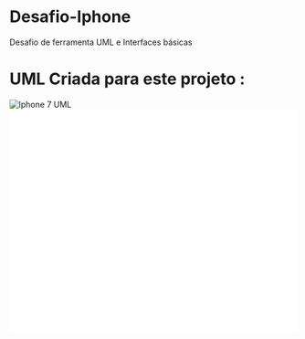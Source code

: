 # Desafio-Iphone
 Desafio de ferramenta UML e Interfaces básicas


# UML Criada para este projeto :
![Iphone 7 UML](https://github.com/JVPCoder/desafio-iphone/assets/87663301/b5560fd3-579c-4e40-bcb6-974c0c15c54b)<svg xmlns="http://www.w3.org/2000/svg" xmlns:xlink="http://www.w3.org/1999/xlink" xmlns:lucid="lucid" width="1760" height="1360"><g transform="translate(0 0)" lucid:page-tab-id="HWEp-vi-RSFO"><path d="M0 0h1760v1360H0z" fill="#fff"/><path d="M453.15 79a8 8 0 0 1 8-8h836.75a8 8 0 0 1 8 8v25.16a8 8 0 0 1-8 8H461.15a8 8 0 0 1-8-8z" stroke="#000" stroke-opacity="0" stroke-width="2" fill="#fff" fill-opacity="0"/><use xlink:href="#a" transform="matrix(1,0,0,1,457.1465527853429,75) translate(372.05444444444447 23.657777777777778)"/><use xlink:href="#b" transform="matrix(1,0,0,1,457.1465527853429,75) translate(464.9976543209877 23.657777777777778)"/><path d="M729.63 110.8H1039M729.65 110.8h-1.02M1038.96 110.8h1.03" stroke="#a9afb8" stroke-width="2" fill="none"/><path d="M453.15 120.16a8 8 0 0 1 8-8h837.7a8 8 0 0 1 8 8V123a8 8 0 0 1-8 8h-837.7a8 8 0 0 1-8-8z" stroke="#000" stroke-opacity="0" stroke-width="2" fill="#fff" fill-opacity="0"/><use xlink:href="#c" transform="matrix(1,0,0,1,457.1465527853434,116.15522395689881) translate(302.55871399176954 14.917037037037037)"/><use xlink:href="#d" transform="matrix(1,0,0,1,457.1465527853434,116.15522395689881) translate(339.94966049382714 14.917037037037037)"/><use xlink:href="#e" transform="matrix(1,0,0,1,457.1465527853434,116.15522395689881) translate(375.2586111111111 14.917037037037037)"/><use xlink:href="#f" transform="matrix(1,0,0,1,457.1465527853434,116.15522395689881) translate(432.9596399176954 14.917037037037037)"/><use xlink:href="#g" transform="matrix(1,0,0,1,457.1465527853434,116.15522395689881) translate(454.2044958847736 14.917037037037037)"/><use xlink:href="#h" transform="matrix(1,0,0,1,457.1465527853434,116.15522395689881) translate(515.3047016460905 14.917037037037037)"/><path d="M320 600h360v241H320z" stroke="#333" stroke-width="2" fill="#fff"/><path d="M320 659.2h360" stroke="#333" stroke-width="2" fill="none"/><use xlink:href="#i" transform="matrix(1,0,0,1,328,608) translate(116.55 14.799999999999999)"/><use xlink:href="#j" transform="matrix(1,0,0,1,328,608) translate(95.625 36.4)"/><use xlink:href="#k" transform="matrix(1,0,0,1,332,667.2) translate(118.4 65)"/><use xlink:href="#l" transform="matrix(1,0,0,1,332,667.2) translate(133.9 65)"/><use xlink:href="#k" transform="matrix(1,0,0,1,332,667.2) translate(104.85 86.60000000000001)"/><use xlink:href="#m" transform="matrix(1,0,0,1,332,667.2) translate(120.35 86.60000000000001)"/><use xlink:href="#k" transform="matrix(1,0,0,1,332,667.2) translate(67.525 108.20000000000002)"/><use xlink:href="#n" transform="matrix(1,0,0,1,332,667.2) translate(83.025 108.20000000000002)"/><path d="M700 600h360v241H700z" stroke="#333" stroke-width="2" fill="#fff"/><path d="M700 659.2h360" stroke="#333" stroke-width="2" fill="none"/><use xlink:href="#i" transform="matrix(1,0,0,1,708,608) translate(116.55 14.799999999999999)"/><use xlink:href="#o" transform="matrix(1,0,0,1,708,608) translate(128.05 36.4)"/><use xlink:href="#k" transform="matrix(1,0,0,1,712,667.2) translate(85.925 65)"/><use xlink:href="#p" transform="matrix(1,0,0,1,712,667.2) translate(101.425 65)"/><use xlink:href="#k" transform="matrix(1,0,0,1,712,667.2) translate(61.92500000000001 86.60000000000001)"/><use xlink:href="#q" transform="matrix(1,0,0,1,712,667.2) translate(77.42500000000001 86.60000000000001)"/><use xlink:href="#k" transform="matrix(1,0,0,1,712,667.2) translate(73.42500000000001 108.20000000000002)"/><use xlink:href="#r" transform="matrix(1,0,0,1,712,667.2) translate(88.92500000000001 108.20000000000002)"/><path d="M1080 600h360v241h-360z" stroke="#333" stroke-width="2" fill="#fff"/><path d="M1080 659.2h360" stroke="#333" stroke-width="2" fill="none"/><g><use xlink:href="#i" transform="matrix(1,0,0,1,1088,608) translate(116.55 14.799999999999999)"/><use xlink:href="#s" transform="matrix(1,0,0,1,1088,608) translate(96.65 36.4)"/></g><g><use xlink:href="#k" transform="matrix(1,0,0,1,1092,667.2) translate(115.35 65)"/><use xlink:href="#t" transform="matrix(1,0,0,1,1092,667.2) translate(130.85 65)"/><use xlink:href="#k" transform="matrix(1,0,0,1,1092,667.2) translate(107.85 86.60000000000001)"/><use xlink:href="#u" transform="matrix(1,0,0,1,1092,667.2) translate(123.35 86.60000000000001)"/><use xlink:href="#k" transform="matrix(1,0,0,1,1092,667.2) translate(65.95000000000002 108.20000000000002)"/><use xlink:href="#v" transform="matrix(1,0,0,1,1092,667.2) translate(81.45000000000002 108.20000000000002)"/></g><path d="M699.52 240h360v156h-360z" stroke="#333" stroke-width="2" fill="#fff7a1"/><path d="M699.52 277.6h360m-360 59.1h360" stroke="#333" stroke-width="2" fill="none"/><g><use xlink:href="#w" transform="matrix(1,0,0,1,707.5213070194004,248) translate(144.5 14.6)"/></g><path d="M500 582.62V510a12 12 0 0 1 12-12h221.67a12 12 0 0 0 12-12v-88.5" stroke="#333" fill="none"/><path d="M500 597.38l-4.63-14.26h9.26z" stroke="#333" fill="#333"/><path d="M746.17 397.5h-1v-.5h1z" stroke="#333" stroke-width=".05" fill="#333"/><path d="M879.52 582.62V397.5" stroke="#333" fill="none"/><path d="M879.52 597.38l-4.63-14.26h9.26z" stroke="#333" fill="#333"/><path d="M880.02 397.5h-1v-.5h1z" stroke="#333" stroke-width=".05" fill="#333"/><path d="M1260 582.62V510a12 12 0 0 0-12-12h-218.17a12 12 0 0 1-12-12v-88.5" stroke="#333" fill="none"/><path d="M1260 597.38l-4.63-14.26h9.27z" stroke="#333" fill="#333"/><path d="M1018.33 397.5h-1v-.5h1z" stroke="#333" stroke-width=".05" fill="#333"/><defs><path fill="#a9afb8" d="M24 0v-248h52V0H24" id="x"/><path fill="#a9afb8" d="M135-194c53 0 70 44 70 98 0 56-19 98-73 100-31 1-45-17-59-34 3 33 2 69 2 105H25l-1-265h48c2 10 0 23 3 31 11-24 29-35 60-35zM114-30c33 0 39-31 40-66 0-38-9-64-40-64-56 0-55 130 0 130" id="y"/><path fill="#a9afb8" d="M114-157C55-157 80-60 75 0H25v-261h50l-1 109c12-26 28-41 61-42 86-1 58 113 63 194h-50c-7-57 23-157-34-157" id="z"/><path fill="#a9afb8" d="M110-194c64 0 96 36 96 99 0 64-35 99-97 99-61 0-95-36-95-99 0-62 34-99 96-99zm-1 164c35 0 45-28 45-65 0-40-10-65-43-65-34 0-45 26-45 65 0 36 10 65 43 65" id="A"/><path fill="#a9afb8" d="M135-194c87-1 58 113 63 194h-50c-7-57 23-157-34-157-59 0-34 97-39 157H25l-1-190h47c2 12-1 28 3 38 12-26 28-41 61-42" id="B"/><path fill="#a9afb8" d="M185-48c-13 30-37 53-82 52C43 2 14-33 14-96s30-98 90-98c62 0 83 45 84 108H66c0 31 8 55 39 56 18 0 30-7 34-22zm-45-69c5-46-57-63-70-21-2 6-4 13-4 21h74" id="C"/><g id="a"><use transform="matrix(0.0728395061728395,0,0,0.0728395061728395,0,0)" xlink:href="#x"/><use transform="matrix(0.0728395061728395,0,0,0.0728395061728395,7.28395061728395,0)" xlink:href="#y"/><use transform="matrix(0.0728395061728395,0,0,0.0728395061728395,23.235802469135802,0)" xlink:href="#z"/><use transform="matrix(0.0728395061728395,0,0,0.0728395061728395,39.187654320987654,0)" xlink:href="#A"/><use transform="matrix(0.0728395061728395,0,0,0.0728395061728395,55.1395061728395,0)" xlink:href="#B"/><use transform="matrix(0.0728395061728395,0,0,0.0728395061728395,71.09135802469136,0)" xlink:href="#C"/></g><path fill="#a9afb8" d="M52 0c1-96 47-148 87-207H15v-41h169v40c-36 62-79 113-81 208H52" id="D"/><use transform="matrix(0.0728395061728395,0,0,0.0728395061728395,0,0)" xlink:href="#D" id="b"/><path fill="#a9afb8" d="M153-248C145-148 188 4 80 4 36 3 13-21 6-62l32-5c4 25 16 42 43 43 27 0 39-20 39-49v-147H72v-28h81" id="E"/><path fill="#a9afb8" d="M100-194c62-1 85 37 85 99 1 63-27 99-86 99S16-35 15-95c0-66 28-99 85-99zM99-20c44 1 53-31 53-75 0-43-8-75-51-75s-53 32-53 75 10 74 51 75" id="F"/><path fill="#a9afb8" d="M141-36C126-15 110 5 73 4 37 3 15-17 15-53c-1-64 63-63 125-63 3-35-9-54-41-54-24 1-41 7-42 31l-33-3c5-37 33-52 76-52 45 0 72 20 72 64v82c-1 20 7 32 28 27v20c-31 9-61-2-59-35zM48-53c0 20 12 33 32 33 41-3 63-29 60-74-43 2-92-5-92 41zm117-205c-3 23-9 48-36 47-26-1-65-44-74 0H39c4-23 8-48 36-47s64 44 74 0h16" id="G"/><g id="c"><use transform="matrix(0.04248971193415638,0,0,0.04248971193415638,0,0)" xlink:href="#E"/><use transform="matrix(0.04248971193415638,0,0,0.04248971193415638,7.648148148148148,0)" xlink:href="#F"/><use transform="matrix(0.04248971193415638,0,0,0.04248971193415638,16.14609053497942,0)" xlink:href="#G"/><use transform="matrix(0.04248971193415638,0,0,0.04248971193415638,24.644032921810698,0)" xlink:href="#F"/></g><path fill="#a9afb8" d="M137 0h-34L2-248h35l83 218 83-218h36" id="H"/><path fill="#a9afb8" d="M24-231v-30h32v30H24zM24 0v-190h32V0H24" id="I"/><path fill="#a9afb8" d="M59-47c-2 24 18 29 38 22v24C64 9 27 4 27-40v-127H5v-23h24l9-43h21v43h35v23H59v120" id="J"/><path fill="#a9afb8" d="M114-163C36-179 61-72 57 0H25l-1-190h30c1 12-1 29 2 39 6-27 23-49 58-41v29" id="K"/><g id="d"><use transform="matrix(0.04248971193415638,0,0,0.04248971193415638,0,0)" xlink:href="#H"/><use transform="matrix(0.04248971193415638,0,0,0.04248971193415638,9.900102880658435,0)" xlink:href="#I"/><use transform="matrix(0.04248971193415638,0,0,0.04248971193415638,13.25679012345679,0)" xlink:href="#J"/><use transform="matrix(0.04248971193415638,0,0,0.04248971193415638,17.505761316872427,0)" xlink:href="#F"/><use transform="matrix(0.04248971193415638,0,0,0.04248971193415638,26.003703703703696,0)" xlink:href="#K"/></g><path fill="#a9afb8" d="M140-251c81 0 123 46 123 126C263-53 228-8 163 1c7 30 30 48 69 40v23c-55 16-95-15-103-61C56-3 17-48 17-125c0-80 42-126 123-126zm0 227c63 0 89-41 89-101s-29-99-89-99c-61 0-89 39-89 99S79-25 140-24" id="L"/><path fill="#a9afb8" d="M84 4C-5 8 30-112 23-190h32v120c0 31 7 50 39 49 72-2 45-101 50-169h31l1 190h-30c-1-10 1-25-2-33-11 22-28 36-60 37" id="M"/><path fill="#a9afb8" d="M100-194c63 0 86 42 84 106H49c0 40 14 67 53 68 26 1 43-12 49-29l28 8c-11 28-37 45-77 45C44 4 14-33 15-96c1-61 26-98 85-98zm52 81c6-60-76-77-97-28-3 7-6 17-6 28h103" id="N"/><path fill="#a9afb8" d="M9 0v-24l116-142H16v-24h144v24L44-24h123V0H9" id="O"/><g id="e"><use transform="matrix(0.04248971193415638,0,0,0.04248971193415638,0,0)" xlink:href="#L"/><use transform="matrix(0.04248971193415638,0,0,0.04248971193415638,11.897119341563785,0)" xlink:href="#M"/><use transform="matrix(0.04248971193415638,0,0,0.04248971193415638,20.39506172839506,0)" xlink:href="#N"/><use transform="matrix(0.04248971193415638,0,0,0.04248971193415638,28.893004115226333,0)" xlink:href="#I"/><use transform="matrix(0.04248971193415638,0,0,0.04248971193415638,32.249691358024684,0)" xlink:href="#K"/><use transform="matrix(0.04248971193415638,0,0,0.04248971193415638,37.30596707818929,0)" xlink:href="#F"/><use transform="matrix(0.04248971193415638,0,0,0.04248971193415638,45.80390946502057,0)" xlink:href="#O"/></g><path fill="#a9afb8" d="M85-194c31 0 48 13 60 33l-1-100h32l1 261h-30c-2-10 0-23-3-31C134-8 116 4 85 4 32 4 16-35 15-94c0-66 23-100 70-100zm9 24c-40 0-46 34-46 75 0 40 6 74 45 74 42 0 51-32 51-76 0-42-9-74-50-73" id="P"/><g id="f"><use transform="matrix(0.04248971193415638,0,0,0.04248971193415638,0,0)" xlink:href="#P"/><use transform="matrix(0.04248971193415638,0,0,0.04248971193415638,8.497942386831275,0)" xlink:href="#N"/></g><path fill="#a9afb8" d="M212-179c-10-28-35-45-73-45-59 0-87 40-87 99 0 60 29 101 89 101 43 0 62-24 78-52l27 14C228-24 195 4 139 4 59 4 22-46 18-125c-6-104 99-153 187-111 19 9 31 26 39 46" id="Q"/><path fill="#a9afb8" d="M141-36C126-15 110 5 73 4 37 3 15-17 15-53c-1-64 63-63 125-63 3-35-9-54-41-54-24 1-41 7-42 31l-33-3c5-37 33-52 76-52 45 0 72 20 72 64v82c-1 20 7 32 28 27v20c-31 9-61-2-59-35zM48-53c0 20 12 33 32 33 41-3 63-29 60-74-43 2-92-5-92 41" id="R"/><path fill="#a9afb8" d="M210-169c-67 3-38 105-44 169h-31v-121c0-29-5-50-35-48C34-165 62-65 56 0H25l-1-190h30c1 10-1 24 2 32 10-44 99-50 107 0 11-21 27-35 58-36 85-2 47 119 55 194h-31v-121c0-29-5-49-35-48" id="S"/><path fill="#a9afb8" d="M115-194c55 1 70 41 70 98S169 2 115 4C84 4 66-9 55-30l1 105H24l-1-265h31l2 30c10-21 28-34 59-34zm-8 174c40 0 45-34 45-75s-6-73-45-74c-42 0-51 32-51 76 0 43 10 73 51 73" id="T"/><path fill="#a9afb8" d="M135-143c-3-34-86-38-87 0 15 53 115 12 119 90S17 21 10-45l28-5c4 36 97 45 98 0-10-56-113-15-118-90-4-57 82-63 122-42 12 7 21 19 24 35" id="U"/><g id="g"><use transform="matrix(0.04248971193415638,0,0,0.04248971193415638,0,0)" xlink:href="#Q"/><use transform="matrix(0.04248971193415638,0,0,0.04248971193415638,11.004835390946502,0)" xlink:href="#R"/><use transform="matrix(0.04248971193415638,0,0,0.04248971193415638,19.502777777777776,0)" xlink:href="#S"/><use transform="matrix(0.04248971193415638,0,0,0.04248971193415638,32.20720164609053,0)" xlink:href="#T"/><use transform="matrix(0.04248971193415638,0,0,0.04248971193415638,40.70514403292181,0)" xlink:href="#F"/><use transform="matrix(0.04248971193415638,0,0,0.04248971193415638,49.203086419753085,0)" xlink:href="#U"/></g><path fill="#a9afb8" d="M30-248c87 1 191-15 191 75 0 78-77 80-158 76V0H30v-248zm33 125c57 0 124 11 124-50 0-59-68-47-124-48v98" id="V"/><g id="h"><use transform="matrix(0.04248971193415638,0,0,0.04248971193415638,0,0)" xlink:href="#V"/><use transform="matrix(0.04248971193415638,0,0,0.04248971193415638,10.19753086419753,0)" xlink:href="#I"/><use transform="matrix(0.04248971193415638,0,0,0.04248971193415638,13.554218106995881,0)" xlink:href="#K"/><use transform="matrix(0.04248971193415638,0,0,0.04248971193415638,18.610493827160493,0)" xlink:href="#N"/><use transform="matrix(0.04248971193415638,0,0,0.04248971193415638,27.108436213991762,0)" xlink:href="#U"/></g><path fill="#333" d="M18-100v-36l175-74v27L42-118l151 64v27" id="W"/><path fill="#333" d="M24-231v-30h32v30H24zM24 0v-190h32V0H24" id="X"/><path fill="#333" d="M117-194c89-4 53 116 60 194h-32v-121c0-31-8-49-39-48C34-167 62-67 57 0H25l-1-190h30c1 10-1 24 2 32 11-22 29-35 61-36" id="Y"/><path fill="#333" d="M59-47c-2 24 18 29 38 22v24C64 9 27 4 27-40v-127H5v-23h24l9-43h21v43h35v23H59v120" id="Z"/><path fill="#333" d="M100-194c63 0 86 42 84 106H49c0 40 14 67 53 68 26 1 43-12 49-29l28 8c-11 28-37 45-77 45C44 4 14-33 15-96c1-61 26-98 85-98zm52 81c6-60-76-77-97-28-3 7-6 17-6 28h103" id="aa"/><path fill="#333" d="M114-163C36-179 61-72 57 0H25l-1-190h30c1 12-1 29 2 39 6-27 23-49 58-41v29" id="ab"/><path fill="#333" d="M101-234c-31-9-42 10-38 44h38v23H63V0H32v-167H5v-23h27c-7-52 17-82 69-68v24" id="ac"/><path fill="#333" d="M141-36C126-15 110 5 73 4 37 3 15-17 15-53c-1-64 63-63 125-63 3-35-9-54-41-54-24 1-41 7-42 31l-33-3c5-37 33-52 76-52 45 0 72 20 72 64v82c-1 20 7 32 28 27v20c-31 9-61-2-59-35zM48-53c0 20 12 33 32 33 41-3 63-29 60-74-43 2-92-5-92 41" id="ad"/><path fill="#333" d="M96-169c-40 0-48 33-48 73s9 75 48 75c24 0 41-14 43-38l32 2c-6 37-31 61-74 61-59 0-76-41-82-99-10-93 101-131 147-64 4 7 5 14 7 22l-32 3c-4-21-16-35-41-35" id="ae"/><path fill="#333" d="M18-27v-27l151-64-151-65v-27l175 74v36" id="af"/><g id="i"><use transform="matrix(0.05,0,0,0.05,0,0)" xlink:href="#W"/><use transform="matrix(0.05,0,0,0.05,10.5,0)" xlink:href="#W"/><use transform="matrix(0.05,0,0,0.05,21,0)" xlink:href="#X"/><use transform="matrix(0.05,0,0,0.05,24.95,0)" xlink:href="#Y"/><use transform="matrix(0.05,0,0,0.05,34.95,0)" xlink:href="#Z"/><use transform="matrix(0.05,0,0,0.05,39.95,0)" xlink:href="#aa"/><use transform="matrix(0.05,0,0,0.05,49.95,0)" xlink:href="#ab"/><use transform="matrix(0.05,0,0,0.05,55.900000000000006,0)" xlink:href="#ac"/><use transform="matrix(0.05,0,0,0.05,60.900000000000006,0)" xlink:href="#ad"/><use transform="matrix(0.05,0,0,0.05,70.9,0)" xlink:href="#ae"/><use transform="matrix(0.05,0,0,0.05,79.9,0)" xlink:href="#aa"/><use transform="matrix(0.05,0,0,0.05,89.9,0)" xlink:href="#af"/><use transform="matrix(0.05,0,0,0.05,100.4,0)" xlink:href="#af"/></g><path fill="#333" d="M205 0l-28-72H64L36 0H1l101-248h38L239 0h-34zm-38-99l-47-123c-12 45-31 82-46 123h93" id="ag"/><path fill="#333" d="M115-194c55 1 70 41 70 98S169 2 115 4C84 4 66-9 55-30l1 105H24l-1-265h31l2 30c10-21 28-34 59-34zm-8 174c40 0 45-34 45-75s-6-73-45-74c-42 0-51 32-51 76 0 43 10 73 51 73" id="ah"/><path fill="#333" d="M24 0v-261h32V0H24" id="ai"/><path fill="#333" d="M106-169C34-169 62-67 57 0H25v-261h32l-1 103c12-21 28-36 61-36 89 0 53 116 60 194h-32v-121c2-32-8-49-39-48" id="aj"/><path fill="#333" d="M100-194c62-1 85 37 85 99 1 63-27 99-86 99S16-35 15-95c0-66 28-99 85-99zM99-20c44 1 53-31 53-75 0-43-8-75-51-75s-53 32-53 75 10 74 51 75" id="ak"/><path fill="#333" d="M127-220V0H93v-220H8v-28h204v28h-85" id="al"/><g id="j"><use transform="matrix(0.05,0,0,0.05,0,0)" xlink:href="#ag"/><use transform="matrix(0.05,0,0,0.05,12,0)" xlink:href="#ah"/><use transform="matrix(0.05,0,0,0.05,22,0)" xlink:href="#ad"/><use transform="matrix(0.05,0,0,0.05,32,0)" xlink:href="#ab"/><use transform="matrix(0.05,0,0,0.05,37.95,0)" xlink:href="#aa"/><use transform="matrix(0.05,0,0,0.05,47.95,0)" xlink:href="#ai"/><use transform="matrix(0.05,0,0,0.05,51.900000000000006,0)" xlink:href="#aj"/><use transform="matrix(0.05,0,0,0.05,61.900000000000006,0)" xlink:href="#ak"/><use transform="matrix(0.05,0,0,0.05,71.9,0)" xlink:href="#al"/><use transform="matrix(0.05,0,0,0.05,80.85000000000001,0)" xlink:href="#aa"/><use transform="matrix(0.05,0,0,0.05,90.85000000000001,0)" xlink:href="#ai"/><use transform="matrix(0.05,0,0,0.05,94.80000000000001,0)" xlink:href="#aa"/><use transform="matrix(0.05,0,0,0.05,104.80000000000001,0)" xlink:href="#ac"/><use transform="matrix(0.05,0,0,0.05,109.80000000000001,0)" xlink:href="#ak"/><use transform="matrix(0.05,0,0,0.05,119.80000000000001,0)" xlink:href="#Y"/><use transform="matrix(0.05,0,0,0.05,129.8,0)" xlink:href="#X"/><use transform="matrix(0.05,0,0,0.05,133.75,0)" xlink:href="#ae"/><use transform="matrix(0.05,0,0,0.05,142.75,0)" xlink:href="#ak"/></g><path fill="#333" d="M118-107v75H92v-75H18v-26h74v-75h26v75h74v26h-74" id="am"/><use transform="matrix(0.05,0,0,0.05,0,0)" xlink:href="#am" id="k"/><path fill="#333" d="M177-190C167-65 218 103 67 71c-23-6-38-20-44-43l32-5c15 47 100 32 89-28v-30C133-14 115 1 83 1 29 1 15-40 15-95c0-56 16-97 71-98 29-1 48 16 59 35 1-10 0-23 2-32h30zM94-22c36 0 50-32 50-73 0-42-14-75-50-75-39 0-46 34-46 75s6 73 46 73" id="an"/><path fill="#333" d="M87 75C49 33 22-17 22-94c0-76 28-126 65-167h31c-38 41-64 92-64 168S80 34 118 75H87" id="ao"/><path fill="#333" d="M33-261c38 41 65 92 65 168S71 34 33 75H2C39 34 66-17 66-93S39-220 2-261h31" id="ap"/><path fill="#333" d="M33-154v-36h34v36H33zM33 0v-36h34V0H33" id="aq"/><path fill="#333" d="M108 0H70L1-190h34L89-25l56-165h34" id="ar"/><path fill="#333" d="M85-194c31 0 48 13 60 33l-1-100h32l1 261h-30c-2-10 0-23-3-31C134-8 116 4 85 4 32 4 16-35 15-94c0-66 23-100 70-100zm9 24c-40 0-46 34-46 75 0 40 6 74 45 74 42 0 51-32 51-76 0-42-9-74-50-73" id="as"/><g id="l"><use transform="matrix(0.05,0,0,0.05,0,0)" xlink:href="#ai"/><use transform="matrix(0.05,0,0,0.05,3.95,0)" xlink:href="#X"/><use transform="matrix(0.05,0,0,0.05,7.9,0)" xlink:href="#an"/><use transform="matrix(0.05,0,0,0.05,17.9,0)" xlink:href="#ad"/><use transform="matrix(0.05,0,0,0.05,27.899999999999995,0)" xlink:href="#ab"/><use transform="matrix(0.05,0,0,0.05,33.85,0)" xlink:href="#ao"/><use transform="matrix(0.05,0,0,0.05,39.800000000000004,0)" xlink:href="#ap"/><use transform="matrix(0.05,0,0,0.05,45.75000000000001,0)" xlink:href="#aq"/><use transform="matrix(0.05,0,0,0.05,50.75000000000001,0)" xlink:href="#ar"/><use transform="matrix(0.05,0,0,0.05,59.75,0)" xlink:href="#ak"/><use transform="matrix(0.05,0,0,0.05,69.75,0)" xlink:href="#X"/><use transform="matrix(0.05,0,0,0.05,73.7,0)" xlink:href="#as"/></g><g id="m"><use transform="matrix(0.05,0,0,0.05,0,0)" xlink:href="#ad"/><use transform="matrix(0.05,0,0,0.05,10,0)" xlink:href="#Z"/><use transform="matrix(0.05,0,0,0.05,15,0)" xlink:href="#aa"/><use transform="matrix(0.05,0,0,0.05,25,0)" xlink:href="#Y"/><use transform="matrix(0.05,0,0,0.05,35,0)" xlink:href="#as"/><use transform="matrix(0.05,0,0,0.05,45,0)" xlink:href="#aa"/><use transform="matrix(0.05,0,0,0.05,55,0)" xlink:href="#ab"/><use transform="matrix(0.05,0,0,0.05,60.95,0)" xlink:href="#ao"/><use transform="matrix(0.05,0,0,0.05,66.9,0)" xlink:href="#ap"/><use transform="matrix(0.05,0,0,0.05,72.85000000000001,0)" xlink:href="#aq"/><use transform="matrix(0.05,0,0,0.05,77.85000000000001,0)" xlink:href="#ar"/><use transform="matrix(0.05,0,0,0.05,86.85000000000001,0)" xlink:href="#ak"/><use transform="matrix(0.05,0,0,0.05,96.85000000000001,0)" xlink:href="#X"/><use transform="matrix(0.05,0,0,0.05,100.80000000000001,0)" xlink:href="#as"/></g><path fill="#333" d="M212-179c-10-28-35-45-73-45-59 0-87 40-87 99 0 60 29 101 89 101 43 0 62-24 78-52l27 14C228-24 195 4 139 4 59 4 22-46 18-125c-6-104 99-153 187-111 19 9 31 26 39 46" id="at"/><path fill="#333" d="M137 0h-34L2-248h35l83 218 83-218h36" id="au"/><path fill="#333" d="M9 0v-24l116-142H16v-24h144v24L44-24h123V0H9" id="av"/><g id="n"><use transform="matrix(0.05,0,0,0.05,0,0)" xlink:href="#X"/><use transform="matrix(0.05,0,0,0.05,3.95,0)" xlink:href="#Y"/><use transform="matrix(0.05,0,0,0.05,13.949999999999998,0)" xlink:href="#X"/><use transform="matrix(0.05,0,0,0.05,17.9,0)" xlink:href="#ae"/><use transform="matrix(0.05,0,0,0.05,26.899999999999995,0)" xlink:href="#X"/><use transform="matrix(0.05,0,0,0.05,30.849999999999994,0)" xlink:href="#ad"/><use transform="matrix(0.05,0,0,0.05,40.849999999999994,0)" xlink:href="#ab"/><use transform="matrix(0.05,0,0,0.05,46.8,0)" xlink:href="#at"/><use transform="matrix(0.05,0,0,0.05,59.75,0)" xlink:href="#ak"/><use transform="matrix(0.05,0,0,0.05,69.75,0)" xlink:href="#ab"/><use transform="matrix(0.05,0,0,0.05,75.7,0)" xlink:href="#ab"/><use transform="matrix(0.05,0,0,0.05,81.65,0)" xlink:href="#aa"/><use transform="matrix(0.05,0,0,0.05,91.65,0)" xlink:href="#X"/><use transform="matrix(0.05,0,0,0.05,95.60000000000001,0)" xlink:href="#ak"/><use transform="matrix(0.05,0,0,0.05,105.60000000000001,0)" xlink:href="#au"/><use transform="matrix(0.05,0,0,0.05,116.60000000000001,0)" xlink:href="#ak"/><use transform="matrix(0.05,0,0,0.05,126.60000000000001,0)" xlink:href="#av"/><use transform="matrix(0.05,0,0,0.05,135.60000000000002,0)" xlink:href="#ao"/><use transform="matrix(0.05,0,0,0.05,141.55,0)" xlink:href="#ap"/><use transform="matrix(0.05,0,0,0.05,147.5,0)" xlink:href="#aq"/><use transform="matrix(0.05,0,0,0.05,152.5,0)" xlink:href="#ar"/><use transform="matrix(0.05,0,0,0.05,161.5,0)" xlink:href="#ak"/><use transform="matrix(0.05,0,0,0.05,171.5,0)" xlink:href="#X"/><use transform="matrix(0.05,0,0,0.05,175.45,0)" xlink:href="#as"/></g><path fill="#333" d="M190 0L58-211 59 0H30v-248h39L202-35l-2-213h31V0h-41" id="aw"/><g id="o"><use transform="matrix(0.05,0,0,0.05,0,0)" xlink:href="#aw"/><use transform="matrix(0.05,0,0,0.05,12.950000000000001,0)" xlink:href="#ad"/><use transform="matrix(0.05,0,0,0.05,22.950000000000003,0)" xlink:href="#ar"/><use transform="matrix(0.05,0,0,0.05,31.950000000000003,0)" xlink:href="#aa"/><use transform="matrix(0.05,0,0,0.05,41.95,0)" xlink:href="#an"/><use transform="matrix(0.05,0,0,0.05,51.95,0)" xlink:href="#ad"/><use transform="matrix(0.05,0,0,0.05,61.95,0)" xlink:href="#as"/><use transform="matrix(0.05,0,0,0.05,71.95,0)" xlink:href="#ak"/><use transform="matrix(0.05,0,0,0.05,81.95,0)" xlink:href="#ab"/></g><path fill="#333" d="M141 0L90-78 38 0H4l68-98-65-92h35l48 74 47-74h35l-64 92 68 98h-35" id="ax"/><path fill="#333" d="M115-194c53 0 69 39 70 98 0 66-23 100-70 100C84 3 66-7 56-30L54 0H23l1-261h32v101c10-23 28-34 59-34zm-8 174c40 0 45-34 45-75 0-40-5-75-45-74-42 0-51 32-51 76 0 43 10 73 51 73" id="ay"/><path fill="#333" d="M30-248c87 1 191-15 191 75 0 78-77 80-158 76V0H30v-248zm33 125c57 0 124 11 124-50 0-59-68-47-124-48v98" id="az"/><g id="p"><use transform="matrix(0.05,0,0,0.05,0,0)" xlink:href="#aa"/><use transform="matrix(0.05,0,0,0.05,10,0)" xlink:href="#ax"/><use transform="matrix(0.05,0,0,0.05,19,0)" xlink:href="#X"/><use transform="matrix(0.05,0,0,0.05,22.95,0)" xlink:href="#ay"/><use transform="matrix(0.05,0,0,0.05,32.95,0)" xlink:href="#X"/><use transform="matrix(0.05,0,0,0.05,36.900000000000006,0)" xlink:href="#ab"/><use transform="matrix(0.05,0,0,0.05,42.85000000000001,0)" xlink:href="#az"/><use transform="matrix(0.05,0,0,0.05,54.85,0)" xlink:href="#ad"/><use transform="matrix(0.05,0,0,0.05,64.85000000000001,0)" xlink:href="#an"/><use transform="matrix(0.05,0,0,0.05,74.85000000000001,0)" xlink:href="#X"/><use transform="matrix(0.05,0,0,0.05,78.80000000000001,0)" xlink:href="#Y"/><use transform="matrix(0.05,0,0,0.05,88.80000000000001,0)" xlink:href="#ad"/><use transform="matrix(0.05,0,0,0.05,98.80000000000001,0)" xlink:href="#ao"/><use transform="matrix(0.05,0,0,0.05,104.75,0)" xlink:href="#ap"/><use transform="matrix(0.05,0,0,0.05,110.7,0)" xlink:href="#aq"/><use transform="matrix(0.05,0,0,0.05,115.7,0)" xlink:href="#ar"/><use transform="matrix(0.05,0,0,0.05,124.7,0)" xlink:href="#ak"/><use transform="matrix(0.05,0,0,0.05,134.70000000000002,0)" xlink:href="#X"/><use transform="matrix(0.05,0,0,0.05,138.65,0)" xlink:href="#as"/></g><g id="q"><use transform="matrix(0.05,0,0,0.05,0,0)" xlink:href="#ad"/><use transform="matrix(0.05,0,0,0.05,10,0)" xlink:href="#as"/><use transform="matrix(0.05,0,0,0.05,20,0)" xlink:href="#X"/><use transform="matrix(0.05,0,0,0.05,23.95,0)" xlink:href="#ae"/><use transform="matrix(0.05,0,0,0.05,32.95,0)" xlink:href="#X"/><use transform="matrix(0.05,0,0,0.05,36.900000000000006,0)" xlink:href="#ak"/><use transform="matrix(0.05,0,0,0.05,46.900000000000006,0)" xlink:href="#Y"/><use transform="matrix(0.05,0,0,0.05,56.900000000000006,0)" xlink:href="#ad"/><use transform="matrix(0.05,0,0,0.05,66.9,0)" xlink:href="#ab"/><use transform="matrix(0.05,0,0,0.05,72.85000000000001,0)" xlink:href="#aw"/><use transform="matrix(0.05,0,0,0.05,85.80000000000001,0)" xlink:href="#ak"/><use transform="matrix(0.05,0,0,0.05,95.80000000000001,0)" xlink:href="#ar"/><use transform="matrix(0.05,0,0,0.05,104.80000000000001,0)" xlink:href="#ad"/><use transform="matrix(0.05,0,0,0.05,114.80000000000001,0)" xlink:href="#ag"/><use transform="matrix(0.05,0,0,0.05,126.80000000000001,0)" xlink:href="#ay"/><use transform="matrix(0.05,0,0,0.05,136.8,0)" xlink:href="#ad"/><use transform="matrix(0.05,0,0,0.05,146.8,0)" xlink:href="#ao"/><use transform="matrix(0.05,0,0,0.05,152.75,0)" xlink:href="#ap"/><use transform="matrix(0.05,0,0,0.05,158.7,0)" xlink:href="#aq"/><use transform="matrix(0.05,0,0,0.05,163.7,0)" xlink:href="#ar"/><use transform="matrix(0.05,0,0,0.05,172.7,0)" xlink:href="#ak"/><use transform="matrix(0.05,0,0,0.05,182.7,0)" xlink:href="#X"/><use transform="matrix(0.05,0,0,0.05,186.64999999999998,0)" xlink:href="#as"/></g><path fill="#333" d="M84 4C-5 8 30-112 23-190h32v120c0 31 7 50 39 49 72-2 45-101 50-169h31l1 190h-30c-1-10 1-25-2-33-11 22-28 36-60 37" id="aA"/><g id="r"><use transform="matrix(0.05,0,0,0.05,0,0)" xlink:href="#ad"/><use transform="matrix(0.05,0,0,0.05,10,0)" xlink:href="#Z"/><use transform="matrix(0.05,0,0,0.05,15,0)" xlink:href="#aA"/><use transform="matrix(0.05,0,0,0.05,25,0)" xlink:href="#ad"/><use transform="matrix(0.05,0,0,0.05,35,0)" xlink:href="#ai"/><use transform="matrix(0.05,0,0,0.05,38.95,0)" xlink:href="#X"/><use transform="matrix(0.05,0,0,0.05,42.900000000000006,0)" xlink:href="#av"/><use transform="matrix(0.05,0,0,0.05,51.900000000000006,0)" xlink:href="#ad"/><use transform="matrix(0.05,0,0,0.05,61.900000000000006,0)" xlink:href="#ab"/><use transform="matrix(0.05,0,0,0.05,67.85000000000001,0)" xlink:href="#az"/><use transform="matrix(0.05,0,0,0.05,79.85000000000001,0)" xlink:href="#ad"/><use transform="matrix(0.05,0,0,0.05,89.85000000000001,0)" xlink:href="#an"/><use transform="matrix(0.05,0,0,0.05,99.85000000000001,0)" xlink:href="#X"/><use transform="matrix(0.05,0,0,0.05,103.80000000000001,0)" xlink:href="#Y"/><use transform="matrix(0.05,0,0,0.05,113.80000000000001,0)" xlink:href="#ad"/><use transform="matrix(0.05,0,0,0.05,123.80000000000001,0)" xlink:href="#ao"/><use transform="matrix(0.05,0,0,0.05,129.75,0)" xlink:href="#ap"/><use transform="matrix(0.05,0,0,0.05,135.7,0)" xlink:href="#aq"/><use transform="matrix(0.05,0,0,0.05,140.7,0)" xlink:href="#ar"/><use transform="matrix(0.05,0,0,0.05,149.7,0)" xlink:href="#ak"/><use transform="matrix(0.05,0,0,0.05,159.7,0)" xlink:href="#X"/><use transform="matrix(0.05,0,0,0.05,163.64999999999998,0)" xlink:href="#as"/></g><path fill="#333" d="M233-177c-1 41-23 64-60 70L243 0h-38l-65-103H63V0H30v-248c88 3 205-21 203 71zM63-129c60-2 137 13 137-47 0-61-80-42-137-45v92" id="aB"/><path fill="#333" d="M240 0l2-218c-23 76-54 145-80 218h-23L58-218 59 0H30v-248h44l77 211c21-75 51-140 76-211h43V0h-30" id="aC"/><path fill="#333" d="M135-143c-3-34-86-38-87 0 15 53 115 12 119 90S17 21 10-45l28-5c4 36 97 45 98 0-10-56-113-15-118-90-4-57 82-63 122-42 12 7 21 19 24 35" id="aD"/><g id="s"><use transform="matrix(0.05,0,0,0.05,0,0)" xlink:href="#aB"/><use transform="matrix(0.05,0,0,0.05,12.950000000000001,0)" xlink:href="#aa"/><use transform="matrix(0.05,0,0,0.05,22.950000000000003,0)" xlink:href="#ah"/><use transform="matrix(0.05,0,0,0.05,32.95,0)" xlink:href="#ab"/><use transform="matrix(0.05,0,0,0.05,38.900000000000006,0)" xlink:href="#ak"/><use transform="matrix(0.05,0,0,0.05,48.900000000000006,0)" xlink:href="#as"/><use transform="matrix(0.05,0,0,0.05,58.900000000000006,0)" xlink:href="#aA"/><use transform="matrix(0.05,0,0,0.05,68.9,0)" xlink:href="#Z"/><use transform="matrix(0.05,0,0,0.05,73.9,0)" xlink:href="#ak"/><use transform="matrix(0.05,0,0,0.05,83.9,0)" xlink:href="#ab"/><use transform="matrix(0.05,0,0,0.05,89.85000000000001,0)" xlink:href="#aC"/><use transform="matrix(0.05,0,0,0.05,104.80000000000001,0)" xlink:href="#aA"/><use transform="matrix(0.05,0,0,0.05,114.80000000000001,0)" xlink:href="#aD"/><use transform="matrix(0.05,0,0,0.05,123.80000000000001,0)" xlink:href="#X"/><use transform="matrix(0.05,0,0,0.05,127.75,0)" xlink:href="#ae"/><use transform="matrix(0.05,0,0,0.05,136.75,0)" xlink:href="#ad"/><use transform="matrix(0.05,0,0,0.05,146.75,0)" xlink:href="#ai"/></g><g id="t"><use transform="matrix(0.05,0,0,0.05,0,0)" xlink:href="#Z"/><use transform="matrix(0.05,0,0,0.05,5,0)" xlink:href="#ak"/><use transform="matrix(0.05,0,0,0.05,15,0)" xlink:href="#ae"/><use transform="matrix(0.05,0,0,0.05,24,0)" xlink:href="#ad"/><use transform="matrix(0.05,0,0,0.05,34,0)" xlink:href="#ab"/><use transform="matrix(0.05,0,0,0.05,39.95,0)" xlink:href="#ao"/><use transform="matrix(0.05,0,0,0.05,45.900000000000006,0)" xlink:href="#ap"/><use transform="matrix(0.05,0,0,0.05,51.85,0)" xlink:href="#aq"/><use transform="matrix(0.05,0,0,0.05,56.85,0)" xlink:href="#ar"/><use transform="matrix(0.05,0,0,0.05,65.85000000000001,0)" xlink:href="#ak"/><use transform="matrix(0.05,0,0,0.05,75.85000000000001,0)" xlink:href="#X"/><use transform="matrix(0.05,0,0,0.05,79.80000000000001,0)" xlink:href="#as"/></g><g id="u"><use transform="matrix(0.05,0,0,0.05,0,0)" xlink:href="#ah"/><use transform="matrix(0.05,0,0,0.05,10,0)" xlink:href="#ad"/><use transform="matrix(0.05,0,0,0.05,20,0)" xlink:href="#aA"/><use transform="matrix(0.05,0,0,0.05,30,0)" xlink:href="#aD"/><use transform="matrix(0.05,0,0,0.05,39,0)" xlink:href="#ad"/><use transform="matrix(0.05,0,0,0.05,49,0)" xlink:href="#ab"/><use transform="matrix(0.05,0,0,0.05,54.95,0)" xlink:href="#ao"/><use transform="matrix(0.05,0,0,0.05,60.900000000000006,0)" xlink:href="#ap"/><use transform="matrix(0.05,0,0,0.05,66.85000000000001,0)" xlink:href="#aq"/><use transform="matrix(0.05,0,0,0.05,71.85000000000001,0)" xlink:href="#ar"/><use transform="matrix(0.05,0,0,0.05,80.85000000000001,0)" xlink:href="#ak"/><use transform="matrix(0.05,0,0,0.05,90.85000000000001,0)" xlink:href="#X"/><use transform="matrix(0.05,0,0,0.05,94.80000000000001,0)" xlink:href="#as"/></g><g id="v"><use transform="matrix(0.05,0,0,0.05,0,0)" xlink:href="#aD"/><use transform="matrix(0.05,0,0,0.05,9,0)" xlink:href="#aa"/><use transform="matrix(0.05,0,0,0.05,19,0)" xlink:href="#ai"/><use transform="matrix(0.05,0,0,0.05,22.95,0)" xlink:href="#aa"/><use transform="matrix(0.05,0,0,0.05,32.95,0)" xlink:href="#ae"/><use transform="matrix(0.05,0,0,0.05,41.95,0)" xlink:href="#X"/><use transform="matrix(0.05,0,0,0.05,45.900000000000006,0)" xlink:href="#ak"/><use transform="matrix(0.05,0,0,0.05,55.900000000000006,0)" xlink:href="#Y"/><use transform="matrix(0.05,0,0,0.05,65.9,0)" xlink:href="#ad"/><use transform="matrix(0.05,0,0,0.05,75.9,0)" xlink:href="#ab"/><use transform="matrix(0.05,0,0,0.05,81.85000000000001,0)" xlink:href="#aC"/><use transform="matrix(0.05,0,0,0.05,96.80000000000001,0)" xlink:href="#aA"/><use transform="matrix(0.05,0,0,0.05,106.80000000000001,0)" xlink:href="#aD"/><use transform="matrix(0.05,0,0,0.05,115.80000000000001,0)" xlink:href="#X"/><use transform="matrix(0.05,0,0,0.05,119.75,0)" xlink:href="#ae"/><use transform="matrix(0.05,0,0,0.05,128.75,0)" xlink:href="#ad"/><use transform="matrix(0.05,0,0,0.05,138.75,0)" xlink:href="#ao"/><use transform="matrix(0.05,0,0,0.05,144.7,0)" xlink:href="#ap"/><use transform="matrix(0.05,0,0,0.05,150.64999999999998,0)" xlink:href="#aq"/><use transform="matrix(0.05,0,0,0.05,155.64999999999998,0)" xlink:href="#ar"/><use transform="matrix(0.05,0,0,0.05,164.64999999999998,0)" xlink:href="#ak"/><use transform="matrix(0.05,0,0,0.05,174.64999999999998,0)" xlink:href="#X"/><use transform="matrix(0.05,0,0,0.05,178.59999999999997,0)" xlink:href="#as"/></g><path fill="#333" d="M33 0v-248h34V0H33" id="aE"/><g id="w"><use transform="matrix(0.05,0,0,0.05,0,0)" xlink:href="#aE"/><use transform="matrix(0.05,0,0,0.05,5,0)" xlink:href="#ah"/><use transform="matrix(0.05,0,0,0.05,15,0)" xlink:href="#aj"/><use transform="matrix(0.05,0,0,0.05,25,0)" xlink:href="#ak"/><use transform="matrix(0.05,0,0,0.05,35,0)" xlink:href="#Y"/><use transform="matrix(0.05,0,0,0.05,45,0)" xlink:href="#aa"/></g></defs></g></svg>
